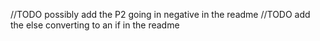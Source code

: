 //TODO possibly add the P2 going in negative in the readme
//TODO add the else converting to an if in the readme
